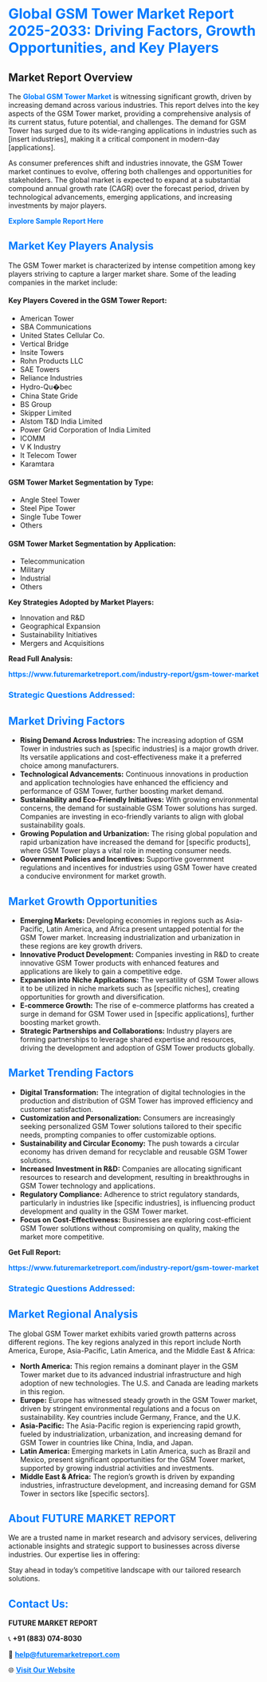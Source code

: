 <h1 style="color: #007BFF;">Global GSM Tower Market Report 2025-2033: Driving Factors, Growth Opportunities, and Key Players</h1>

<section id="overview">
<h2>Market Report Overview</h2>
<p>The <a href="https://www.futuremarketreport.com/industry-report/gsm-tower-market" style="color: #007BFF; text-decoration: none;"><strong>Global GSM Tower Market</strong></a> is witnessing significant growth, driven by increasing demand across various industries. This report delves into the key aspects of the GSM Tower market, providing a comprehensive analysis of its current status, future potential, and challenges. The demand for GSM Tower has surged due to its wide-ranging applications in industries such as [insert industries], making it a critical component in modern-day [applications].</p>
<p>As consumer preferences shift and industries innovate, the GSM Tower market continues to evolve, offering both challenges and opportunities for stakeholders. The global market is expected to expand at a substantial compound annual growth rate (CAGR) over the forecast period, driven by technological advancements, emerging applications, and increasing investments by major players.</p>
</section>

<section id="overview">
<p><a href="https://www.futuremarketreport.com/request-sample/reportId=52693" style="color: #007BFF; text-decoration: none;"><strong>Explore Sample Report Here</strong></a></p>
</section>

<section id="key-players">
<h2 style="color: #007BFF;">Market Key Players Analysis</h2>
<p>The GSM Tower market is characterized by intense competition among key players striving to capture a larger market share. Some of the leading companies in the market include:</p>
<h4>Key Players Covered in the GSM Tower Report:</h4>
<ul><li>American Tower</li><li>SBA Communications</li><li>United States Cellular Co.</li><li>Vertical Bridge</li><li>Insite Towers</li><li>Rohn Products LLC</li><li>SAE Towers</li><li>Reliance Industries</li><li>Hydro-Qu�bec</li><li>China State Gride</li><li>BS Group</li><li>Skipper Limited</li><li>Alstom T&amp;D India Limited</li><li>Power Grid Corporation of India Limited</li><li>ICOMM</li><li>V K Industry</li><li>It Telecom Tower</li><li>Karamtara</li></ul>
<h4>GSM Tower Market Segmentation by Type:</h4>
<ul><li>Angle Steel Tower</li><li>Steel Pipe Tower</li><li>Single Tube Tower</li><li>Others</li></ul>

<h4>GSM Tower Market Segmentation by Application:</h4>
<ul><li>Telecommunication</li><li>Military</li><li>Industrial</li><li>Others</li></ul>
<p><strong>Key Strategies Adopted by Market Players:</strong></p>
<ul>
<li>Innovation and R&D</li>
<li>Geographical Expansion</li>
<li>Sustainability Initiatives</li>
<li>Mergers and Acquisitions</li>
</ul>
</section>

<section>
<p><strong>Read Full Analysis: </strong></p><a href="https://www.futuremarketreport.com/industry-report/gsm-tower-market" style="color: #007BFF; text-decoration: none;"><strong>https://www.futuremarketreport.com/industry-report/gsm-tower-market</strong></a>
<h3 style="color: #007BFF;">Strategic Questions Addressed:</h3>
</section>

<section id="driving-factors">
<h2 style="color: #007BFF;">Market Driving Factors</h2>
<ul>
<li><strong>Rising Demand Across Industries:</strong> The increasing adoption of GSM Tower in industries such as [specific industries] is a major growth driver. Its versatile applications and cost-effectiveness make it a preferred choice among manufacturers.</li>
<li><strong>Technological Advancements:</strong> Continuous innovations in production and application technologies have enhanced the efficiency and performance of GSM Tower, further boosting market demand.</li>
<li><strong>Sustainability and Eco-Friendly Initiatives:</strong> With growing environmental concerns, the demand for sustainable GSM Tower solutions has surged. Companies are investing in eco-friendly variants to align with global sustainability goals.</li>
<li><strong>Growing Population and Urbanization:</strong> The rising global population and rapid urbanization have increased the demand for [specific products], where GSM Tower plays a vital role in meeting consumer needs.</li>
<li><strong>Government Policies and Incentives:</strong> Supportive government regulations and incentives for industries using GSM Tower have created a conducive environment for market growth.</li>
</ul>
</section>

<section id="growth-opportunities">
<h2 style="color: #007BFF;">Market Growth Opportunities</h2>
<ul>
<li><strong>Emerging Markets:</strong> Developing economies in regions such as Asia-Pacific, Latin America, and Africa present untapped potential for the GSM Tower market. Increasing industrialization and urbanization in these regions are key growth drivers.</li>
<li><strong>Innovative Product Development:</strong> Companies investing in R&D to create innovative GSM Tower products with enhanced features and applications are likely to gain a competitive edge.</li>
<li><strong>Expansion into Niche Applications:</strong> The versatility of GSM Tower allows it to be utilized in niche markets such as [specific niches], creating opportunities for growth and diversification.</li>
<li><strong>E-commerce Growth:</strong> The rise of e-commerce platforms has created a surge in demand for GSM Tower used in [specific applications], further boosting market growth.</li>
<li><strong>Strategic Partnerships and Collaborations:</strong> Industry players are forming partnerships to leverage shared expertise and resources, driving the development and adoption of GSM Tower products globally.</li>
</ul>
</section>

<section id="trending-factors">
<h2 style="color: #007BFF;">Market Trending Factors</h2>
<ul>
<li><strong>Digital Transformation:</strong> The integration of digital technologies in the production and distribution of GSM Tower has improved efficiency and customer satisfaction.</li>
<li><strong>Customization and Personalization:</strong> Consumers are increasingly seeking personalized GSM Tower solutions tailored to their specific needs, prompting companies to offer customizable options.</li>
<li><strong>Sustainability and Circular Economy:</strong> The push towards a circular economy has driven demand for recyclable and reusable GSM Tower solutions.</li>
<li><strong>Increased Investment in R&D:</strong> Companies are allocating significant resources to research and development, resulting in breakthroughs in GSM Tower technology and applications.</li>
<li><strong>Regulatory Compliance:</strong> Adherence to strict regulatory standards, particularly in industries like [specific industries], is influencing product development and quality in the GSM Tower market.</li>
<li><strong>Focus on Cost-Effectiveness:</strong> Businesses are exploring cost-efficient GSM Tower solutions without compromising on quality, making the market more competitive.</li>
</ul>
</section>

<section>
<p><strong>Get Full Report: </strong></p><a href="https://www.futuremarketreport.com/industry-report/gsm-tower-market" style="color: #007BFF; text-decoration: none;"><strong>https://www.futuremarketreport.com/industry-report/gsm-tower-market</strong></a>
<h3 style="color: #007BFF;">Strategic Questions Addressed:</h3>
</section>


<section id="regional-analysis">
<h2 style="color: #007BFF;">Market Regional Analysis</h2>
<p>The global GSM Tower market exhibits varied growth patterns across different regions. The key regions analyzed in this report include North America, Europe, Asia-Pacific, Latin America, and the Middle East & Africa:</p>
<ul>
<li><strong>North America:</strong> This region remains a dominant player in the GSM Tower market due to its advanced industrial infrastructure and high adoption of new technologies. The U.S. and Canada are leading markets in this region.</li>
<li><strong>Europe:</strong> Europe has witnessed steady growth in the GSM Tower market, driven by stringent environmental regulations and a focus on sustainability. Key countries include Germany, France, and the U.K.</li>
<li><strong>Asia-Pacific:</strong> The Asia-Pacific region is experiencing rapid growth, fueled by industrialization, urbanization, and increasing demand for GSM Tower in countries like China, India, and Japan.</li>
<li><strong>Latin America:</strong> Emerging markets in Latin America, such as Brazil and Mexico, present significant opportunities for the GSM Tower market, supported by growing industrial activities and investments.</li>
<li><strong>Middle East & Africa:</strong> The region’s growth is driven by expanding industries, infrastructure development, and increasing demand for GSM Tower in sectors like [specific sectors].</li>
</ul>
</section>

<footer>
<h2 style="color: #007BFF;">About FUTURE MARKET REPORT</h2>
<p>We are a trusted name in market research and advisory services, delivering actionable insights and strategic support to businesses across diverse industries. Our expertise lies in offering:</p>

<p>Stay ahead in today’s competitive landscape with our tailored research solutions.</p>

<h2 style="color: #007BFF;">Contact Us:</h2>
<p><strong>FUTURE MARKET REPORT</strong></p>
<p>📞 <strong>+91 (883) 074-8030</strong></p>
<p>📧 <strong><a href="mailto:help@futuremarketreport.com" style="color: #007BFF;">help@futuremarketreport.com</a></strong></p>
<p>🌐 <strong><a href="https://www.futuremarketreport.com/" style="color: #007BFF;">Visit Our Website</a></strong></p>
</footer>